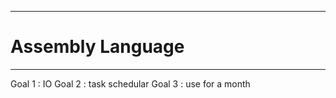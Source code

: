-------------------------------
# Assembly Language
-------------------------------

Goal 1 : IO
Goal 2 : task schedular
Goal 3 : use for a month